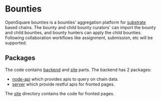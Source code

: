 # Bounties

OpenSquare bounties is a bounties' aggregation platform for [substrate](https://github.com/paritytech/substrate) based
chains. The bounty and child bounty curators' can import the bounty and child bounties, and bounty hunters can apply the
child bounties. Following collaboration workflows like assignment, submission, etc will be supported.

## Packages

The code contains [backend](./backend) and [site](./site) parts. The backend has 2 packages:
- [node-api](./backend/packages/node-api) which provides apis to query on chain data.
- [server](./backend/packages/server) which provide restful apis for fronted pages.

The [site](./site) directory contains the code for fronted pages.
